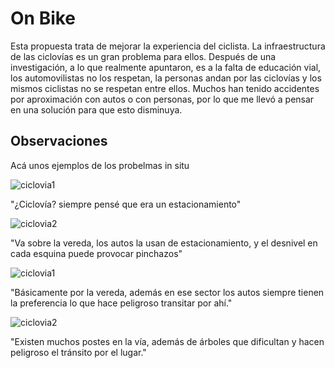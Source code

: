# On Bike

Esta propuesta trata de mejorar la experiencia del ciclista. La infraestructura de las ciclovías es un gran problema para ellos. Después de una investigación, a lo que realmente apuntaron, es a la falta de educación vial, los automovilistas no los respetan, la personas andan por las ciclovías y los mismos ciclistas no se respetan entre ellos. Muchos han tenido accidentes por aproximación con autos o con personas, por lo que me llevó a pensar en una solución para que esto disminuya. 

## Observaciones

Acá unos ejemplos de los probelmas in situ

![ciclovia1](https://macaraos.github.io/README.md/img/ciclovia6.jpg)

"¿Ciclovía? siempre pensé que era un estacionamiento"

![ciclovia2](https://macaraos.github.io/README.md/img/ciclovia4.jpg) 

"Va sobre la vereda, los autos la usan de estacionamiento, y el desnivel en cada esquina puede provocar pinchazos"

![ciclovia1](https://macaraos.github.io/README.md/img/ciclovia8.jpg)

"Básicamente por la vereda, además en ese sector los autos siempre tienen la preferencia lo que hace peligroso transitar por ahí."

![ciclovia2](https://macaraos.github.io/README.md/img/ciclovia7.jpg)

"Existen muchos postes en la vía, además de árboles que dificultan y hacen peligroso el tránsito por el lugar."

